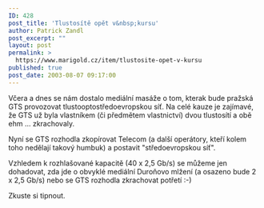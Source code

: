 ```yaml
---
ID: 428
post_title: 'Tlustosítě opět v&nbsp;kursu'
author: Patrick Zandl
post_excerpt: ""
layout: post
permalink: >
  https://www.marigold.cz/item/tlustosite-opet-v-kursu
published: true
post_date: 2003-08-07 09:17:00
---
```

<P>Včera a dnes se nám dostalo mediální masáže o tom, kterak bude pražská GTS provozovat tlustooptostředoevropskou síť. Na celé kauze je zajímavé, že GTS už byla vlastníkem (či předmětem vlastnictví)&#160;dvou tlustosítí a obě ehm ... zkrachovaly. </P>
<P>Nyní se GTS rozhodla zkopírovat Telecom (a další operátory, kteří kolem toho nedělají takový humbuk) a postavit "středoevropskou síť".</P>
<P>Vzhledem k rozhlašované kapacitě (40 x 2,5 Gb/s) se můžeme jen dohadovat, zda jde o obvyklé mediální Duroňovo mlžení (a osazeno bude 2 x 2,5 Gb/s) nebo se GTS rozhodla zkrachovat potřetí :-) </P>
<P>Zkuste si tipnout.</P>